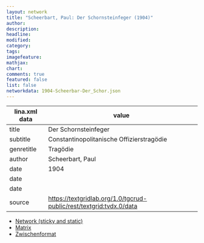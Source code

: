```yaml
---
layout: network
title: "Scheerbart, Paul: Der Schornsteinfeger (1904)"
author:
description:
headline:
modified:
category:
tags:
imagefeature: 
mathjax: 
chart: 
comments: true
featured: false
list: false
networkdata: 1904-Scheerbar-Der_Schor.json
---
```

lina.xml data  | value
------------- | -------------
title|Der Schornsteinfeger
subtitle|Constantinopolitanische Offizierstragödie
genretitle|Tragödie
author|Scheerbart, Paul
date|1904
date|
date|
source|https://textgridlab.org/1.0/tgcrud-public/rest/textgrid:tvdx.0/data


* [Network (sticky and static)](/network332)
* [Matrix](/matrix332)
* [Zwischenformat](/lina332 )
